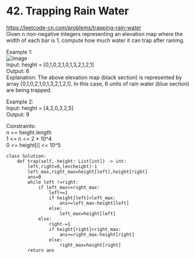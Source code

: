 # 42. Trapping Rain Water
https://leetcode-cn.com/problems/trapping-rain-water  
Given n non-negative integers representing an elevation map where the width of each bar is 1, compute how much water it can trap after raining.

Example 1:  
![image](https://user-images.githubusercontent.com/60777462/153572047-5dd74d26-ccf4-4fd4-9ab0-9da0c4349d64.png)  
Input: height = [0,1,0,2,1,0,1,3,2,1,2,1]  
Output: 6    
Explanation: The above elevation map (black section) is represented by array [0,1,0,2,1,0,1,3,2,1,2,1]. In this case, 6 units of rain water (blue section) are being trapped.  

Example 2:  
Input: height = [4,2,0,3,2,5]  
Output: 9  

Constraints:  
n == height.length  
1 <= n <= 2 * 10^4  
0 <= height[i] <= 10^5  

``` python3
class Solution:
    def trap(self, height: List[int]) -> int:
        left,right=0,len(height)-1
        left_max,right_max=height[left],height[right]
        ans=0
        while left !=right:
            if left_max<=right_max:
                left+=1
                if height[left]<left_max:
                    ans+=left_max-height[left]
                else:
                    left_max=height[left]
            else:
                right-=1
                if height[right]<right_max:
                    ans+=right_max-height[right]
                else:
                    right_max=height[right]
        return ans

```
